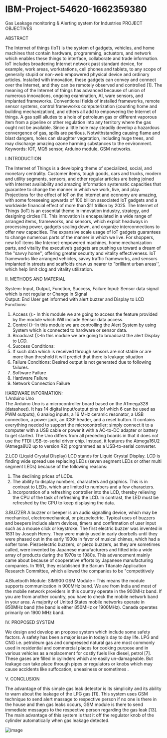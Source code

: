 # IBM-Project-54620-1662359380
Gas Leakage monitoring &amp; Alerting system for Industries
PROJECT OBJECTIVES

ABSTRACT 
 
The  Internet  of  things  (IoT)  is  the  system  of  gadgets, vehicles,  and home  machines  that  contain  hardware, 
programming,  actuators,  and  network  which  enables  these  things  to  interface,  collaborate  and  trade 
information.  IoT  includes  broadening  Internet  network  past  standard  device,  for  example,  work  areas, 
workstations, cell phones and tablets, to any scope of generally stupid or non-web empowered physical device 
and ordinary articles. Installed  with  innovation, these gadgets can  convey and connect over the Internet, and 
they can be remotely observed and controlled [1]. The meaning of the Internet of things has advanced because 
of  union  of  numerous  innovations,  ongoing  examination,  AI,  ware  sensors,  and  implanted  frameworks. 
Conventional  fields  of  installed  frameworks,  remote  sensor  systems,  control  frameworks  computerization 
(counting home and building mechanization), and others all add to  empowering the Internet of  things. A gas 
spill alludes to a hole of petroleum gas or different vaporous item from a pipeline or other regulation into any 
territory where the gas ought not be available. Since a little hole may steadily develop a hazardous convergence 
of  gas,  spills  are  perilous.  Notwithstanding  causing  flame  and  blast  dangers, holes  can  slaughter  vegetation, 
including huge trees, and may discharge amazing ozone harming substances to the environment. 
Keywords:  IOT, MQ5 sensor, Arduino module, GSM networks. 


 
 
I.INTRODUCTION

The  Internet  of  Things  is  a  developing  theme  of specialized,  social,  and  monetary  centrality.
Customer  items,  tough  goods,  cars  and  trucks, modern  and  utility  segments,  sensors,  and  other
regular  articles  are  being  joined  with  Internet availability  and  amazing  information  systematic
capacities  that  guarantee  to  change  the  manner  in which  we  work,  live,  and  play.  Projections  for  the effect  of  IoT  on  the  Internet  and  economy  are amazing, with some foreseeing upwards of 100 billion
associated  IoT  gadgets  and  a  worldwide  financial effect of more than $11 trillion by 2025. The Internet
of  Things  (IoT)  is an  essential  theme  in  innovation industry,  strategy,  and  designing  circles  [1].  This 
innovation  is  encapsulated  in  a  wide  range  of arranged  items,  frameworks,  and  sensors,  which 
exploit  headways  in  processing  power,  gadgets scaling down, and organize interconnections to offer 
new  capacities.  The  expansive  scale  usage  of  IoT gadgets  guarantees to  change numerous  parts of  the 
manner  in  which  we  live.  For  shoppers,  new  IoT items  like  Internet-empowered  machines,  home 
mechanization  parts,  and  vitality  the  executive’s gadgets are pushing us toward a dream of  the  "savvy 
home'',  offering  greater  security  and  vitality effectiveness. IoT frameworks like arranged vehicles, 
savvy  traffic  frameworks,  and  sensors  implanted  in streets  and  scaffolds  draw  us  nearer  to  "brilliant 
urban  areas'',  which  help  limit  clog  and  vitality utilization.  

II.  METHODS AND MATERIAL 
 
System: Input, Output, Function, Success, Failure Input:  Sensor  data  signal  which  is  not  regular  or 
Change in Signal 	
Output: End User get informed with alert buzzer and 
Display to LCD  
Functions: 
1.  Access ():-  In this module  we are  going to  access the  feature  provided  by  the  module  which  Will 
include Sensor data access. 
2.  Control ():-In  this  module we  are  controlling the Alert System by using System which  is connected to 
hardware or sensor data. 
3.  Broadcast  ():-In  this  module  we  are  going  to broadcast the alert Display to LCD. 
4. Success Conditions: 
1. If such data which is received through sensors are not stable  or  are more  than threshold it  will predict 
that there is leakage situation 
5. Failure Conditions: Desired output is not generated due to following failures. 
1. Software Failure 
2. Hardware Failure 
3. Network Connection Failure 
 
HARDWARE INFORMATION:  
1.Arduino Uno  
The Arduino Uno is a microcontroller board based on the  ATmega328  (datasheet).  It  has  14  digital 
input/output pins  (of  which 6  can  be used  as  PWM outputs),  6  analog  inputs,  a  16  MHz  ceramic 
resonator, a  USB  connection, a  power jack,  an  ICSP header,  and  a  reset  button.  It  contains  everything 
needed  to  support  the  microcontroller;  simply connect it to a computer with a USB cable or power it 
with  a  AC-to-DC  adapter  or  battery  to  get  started. The Uno  differs from  all preceding  boards  in  that  it 
does  not  use  the  FTDI  USB-to-serial  driver  chip. Instead, it  features  the Atmega16U2 (Atmega8U2 up 
to  version  R2)  programmed  as  a  USB-to-serial converter. 
 
2.LCD (Liquid Crystal Display) 
 LCD stands for Liquid Crystal Display. LCD is finding wide spread use replacing LEDs (seven segment LEDs 
or  other  multi  segment  LEDs)  because  of  the 
following reasons: 
1. The declining prices of LCDs. 
2.  The  ability  to  display  numbers,  characters  and graphics.  This  is  in  contrast  to  LEDs,  which  are 
limited to numbers and a few characters. 
3.  Incorporation  of  a  refreshing  controller  into  the LCD,  thereby  relieving  the  CPU  of  the  task  of 
refreshing  the  LCD.  In  contrast,  the  LED  must  be refreshed by the CPU to keep displaying the data. 
 
3.BUZZER 
A buzzer or beeper is  an audio signalling  device, which  may  be mechanical, electromechanical, 
or piezoelectric. Typical  uses of  buzzers  and beepers include alarm  devices, timers and  confirmation  of 
user  input  such  as  a mouse  click or  keystroke. The first electric  buzzer  was  invented  in  1831 by Joseph 
Henry.  They  were  mainly  used  in  early  doorbells until they were phased out in the early 1930s in favor 
of  musical  chimes,  which  had  a  softer  tone. Piezoelectric buzzers,  or  piezo  buzzers,  as  they  are 
sometimes  called,  were  invented  by  Japanese manufacturers  and  fitted  into  a  wide  array  of 
products  during  the  1970s  to  1980s.  This advancement  mainly  came  about  because  of 
cooperative  efforts  by  Japanese  manufacturing companies.  In  1951,  they  established  the  Barium 
Titanate  Application  Research  Committee,  which allowed  the  companies  to  be  "competitively 

4.Bluetooth Module: 
SIM900  GSM  Module –  This  means  the  module supports  communication  in  900MHz  band.  We  are 
from India and most of the mobile network providers in this  country operate  in the  900MHz band.  If you 
are  from  another  country,  you  have  to  check  the mobile  network  band  in  your  area.  A  majority  of 
United  States  mobile  networks  operate  in  850MHz band  (the  band  is  either  850MHz  or  1900MHz). 
Canada operates primarily on 1900 MHz band. 
 
IV. PROPOSED SYSTEM 
 
We  design  and  develop  an  propose  system  which include some safety factors. A safety has been a major 
issue  in  today’s  day  to  day  life.  LPG  and  CNG  i.e. petroleum  gas  and  compressed  natural  gas  are  most 
commonly used in residential and commercial places for  cooking  purpose  and  in  various  vehicles  as  a 
replacement  for  costly  fuels  like  diesel,  petrol  [7]. These  gases  are  filled  in  cylinders which  are  easily 
un-damageable.  But  leakage  can  take  place through pipes  or  regulators  or  knobs  which  may  cause 
accidents  like  suffocation,  uneasiness  or  sometimes .
 
V. CONCLUSION 
 
The  advantage of  this  simple gas  leak  detector is  its simplicity and its ability to warn about the leakage of 
the LPG gas [11]. This system uses GSM technique to send  alert  massage  to respective  person  if  no one  is 
there  in  the  house  and  then  gas  leaks  occurs,  GSM module  is  there  to send  immediate messages  to the 
respective  person  regarding  the  gas  leak  [13].  The main  advantage  of  this  system  is  that  it  off  the 
regulator  knob  of  the  cylinder  automatically  when gas leakage detected.


![image](https://user-images.githubusercontent.com/116338304/197356421-8bc6bf38-1f6a-4bca-99ca-a99047c08a84.png)
